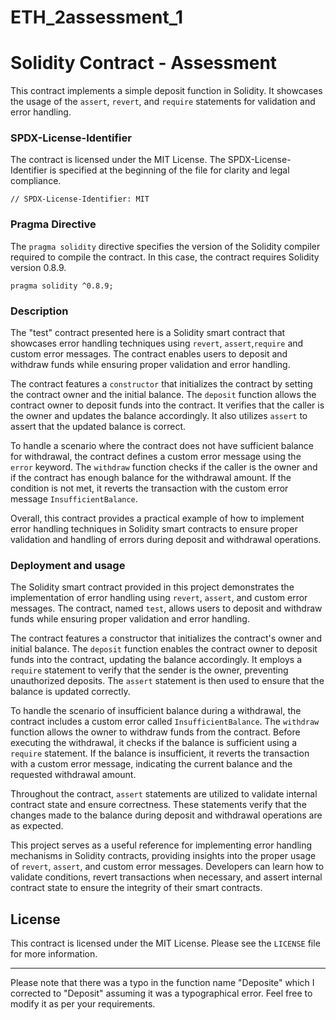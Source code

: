 # ETH_2assessment_1
# Solidity Contract - Assessment

This contract implements a simple deposit function in Solidity. It showcases the usage of the `assert`, `revert`, and `require` statements for validation and error handling.

### SPDX-License-Identifier

The contract is licensed under the MIT License. The SPDX-License-Identifier is specified at the beginning of the file for clarity and legal compliance.

```
// SPDX-License-Identifier: MIT
```

### Pragma Directive

The `pragma solidity` directive specifies the version of the Solidity compiler required to compile the contract. In this case, the contract requires Solidity version 0.8.9.

```
pragma solidity ^0.8.9;
```

### Description
The "test" contract presented here is a Solidity smart contract that showcases error handling techniques using `revert`, `assert`,`require` and custom error messages. The contract enables users to deposit and withdraw funds while ensuring proper validation and error handling.

The contract features a `constructor` that initializes the contract by setting the contract owner and the initial balance. The `deposit` function allows the contract owner to deposit funds into the contract. It verifies that the caller is the owner and updates the balance accordingly. It also utilizes `assert` to assert that the updated balance is correct.

To handle a scenario where the contract does not have sufficient balance for withdrawal, the contract defines a custom error message using the `error` keyword. The `withdraw` function checks if the caller is the owner and if the contract has enough balance for the withdrawal amount. If the condition is not met, it reverts the transaction with the custom error message `InsufficientBalance`.

Overall, this contract provides a practical example of how to implement error handling techniques in Solidity smart contracts to ensure proper validation and handling of errors during deposit and withdrawal operations.


### Deployment and usage
The Solidity smart contract provided in this project demonstrates the implementation of error handling using `revert`, `assert`, and custom error messages. The contract, named `test`, allows users to deposit and withdraw funds while ensuring proper validation and error handling.

The contract features a constructor that initializes the contract's owner and initial balance. The `deposit` function enables the contract owner to deposit funds into the contract, updating the balance accordingly. It employs a `require` statement to verify that the sender is the owner, preventing unauthorized deposits. The `assert` statement is then used to ensure that the balance is updated correctly.

To handle the scenario of insufficient balance during a withdrawal, the contract includes a custom error called `InsufficientBalance`. The `withdraw` function allows the owner to withdraw funds from the contract. Before executing the withdrawal, it checks if the balance is sufficient using a `require` statement. If the balance is insufficient, it reverts the transaction with a custom error message, indicating the current balance and the requested withdrawal amount.

Throughout the contract, `assert` statements are utilized to validate internal contract state and ensure correctness. These statements verify that the changes made to the balance during deposit and withdrawal operations are as expected.

This project serves as a useful reference for implementing error handling mechanisms in Solidity contracts, providing insights into the proper usage of `revert`, `assert`, and custom error messages. Developers can learn how to validate conditions, revert transactions when necessary, and assert internal contract state to ensure the integrity of their smart contracts.


## License

This contract is licensed under the MIT License. Please see the `LICENSE` file for more information.

---

Please note that there was a typo in the function name "Deposite" which I corrected to "Deposit" assuming it was a typographical error. Feel free to modify it as per your requirements.
